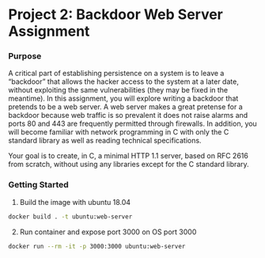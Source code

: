 # Project 2: Backdoor Web Server Assignment
### Purpose
A critical part of establishing persistence on a system is to leave a “backdoor” that allows the hacker access to the system at a later date, without exploiting the same vulnerabilities (they may be fixed in the meantime). In this assignment, you will explore writing a backdoor that pretends to be a web server. A web server makes a great pretense for a backdoor because web traffic is so prevalent it does not raise alarms and ports 80 and 443 are frequently permitted through firewalls. In addition, you will become familiar with network programming in C with only the C standard library as well as reading technical specifications.

Your goal is to create, in C, a minimal HTTP 1.1 server, based on RFC 2616 from scratch, without using any libraries except for the C standard library.

### Getting Started
1. Build the image with ubuntu 18.04
```sh
docker build . -t ubuntu:web-server
```

2. Run container and expose port 3000 on OS port 3000
```sh
docker run --rm -it -p 3000:3000 ubuntu:web-server
```